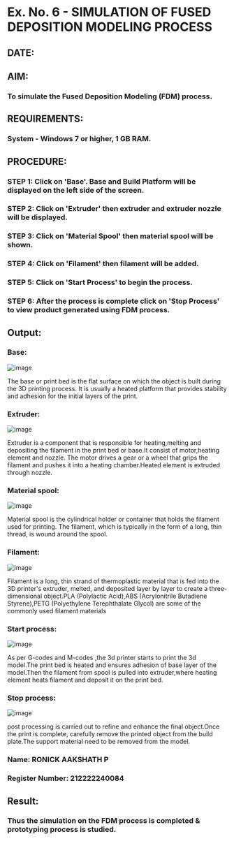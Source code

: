 # Ex. No. 6 - SIMULATION OF FUSED DEPOSITION MODELING PROCESS

## DATE: 
## AIM:
### To simulate the Fused Deposition Modeling (FDM) process.

## REQUIREMENTS:
### System - Windows 7 or higher, 1 GB RAM.

## PROCEDURE:
### STEP 1: Click on 'Base'. Base and Build Platform will be displayed on the left side of the screen.
### STEP 2: Click on 'Extruder' then extruder and extruder nozzle will be displayed.
### STEP 3: Click on 'Material Spool' then material spool will be shown.
### STEP 4: Click on 'Filament' then filament will be added.
### STEP 5: Click on 'Start Process' to begin the process.
### STEP 6: After the process is complete click on 'Stop Process' to view product generated using FDM process.


## Output:

### Base:

![image](https://github.com/gururamu08/Ex.-No---6.-SIMULATION-OF-FUSED-DEPOSITION-MODELING-PROCESS/assets/118707009/2bbd128a-30e4-4a61-8232-3887a971c346)

The base or print bed is the flat surface on which the object is built during the 3D printing process. It is usually a heated platform that provides stability and adhesion for the initial layers of the print.

### Extruder:

![image](https://github.com/gururamu08/Ex.-No---6.-SIMULATION-OF-FUSED-DEPOSITION-MODELING-PROCESS/assets/118707009/6322541c-fe07-4969-a2e3-fd6518f3e6a0)


Extruder is a component that is responsible for heating,melting and depositing the filament in the print bed or base.It consist of motor,heating element and nozzle. The motor drives a gear or a wheel that grips the filament and pushes it into a heating chamber.Heated element is extruded through nozzle.

### Material spool:

![image](https://github.com/gururamu08/Ex.-No---6.-SIMULATION-OF-FUSED-DEPOSITION-MODELING-PROCESS/assets/118707009/fe6b502e-569e-4fef-a772-3ed4cb45359a)


Material spool is the cylindrical holder or container that holds the filament used for printing. The filament, which is typically in the form of a long, thin thread, is wound around the spool.

### Filament:

![image](https://github.com/gururamu08/Ex.-No---6.-SIMULATION-OF-FUSED-DEPOSITION-MODELING-PROCESS/assets/118707009/e4f84282-c974-4ea9-989f-530ee7a08c28)


Filament is a long, thin strand of thermoplastic material that is fed into the 3D printer's extruder, melted, and deposited layer by layer to create a three-dimensional object.PLA (Polylactic Acid),ABS (Acrylonitrile Butadiene Styrene),PETG (Polyethylene Terephthalate Glycol) are some of the commonly used filament materials

### Start process:

![image](https://github.com/gururamu08/Ex.-No---6.-SIMULATION-OF-FUSED-DEPOSITION-MODELING-PROCESS/assets/118707009/5fb8a5e8-3cbf-4421-9431-75890afda662)


As per G-codes and M-codes ,the 3d printer starts to print the 3d model.The print bed is heated and ensures adhesion of base layer of the model.Then the filament from spool is pulled into extruder,where heating element heats filament and deposit it on the print bed.

### Stop process:

![image](https://github.com/gururamu08/Ex.-No---6.-SIMULATION-OF-FUSED-DEPOSITION-MODELING-PROCESS/assets/118707009/c5384eaf-1449-4929-a793-b0dbdac8e400)


post processing is carried out to refine and enhance the final object.Once the print is complete, carefully remove the printed object from the build plate.The support material need to be removed from the model.



### Name: RONICK AAKSHATH P
### Register Number: 212222240084

## Result:
### Thus the simulation on the FDM process is completed & prototyping process is studied.
